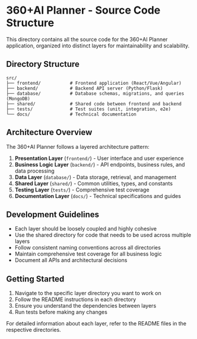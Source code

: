 # 360+AI Planner - Source Code Structure

This directory contains all the source code for the 360+AI Planner application, organized into distinct layers for maintainability and scalability.

## Directory Structure

```
src/
├── frontend/           # Frontend application (React/Vue/Angular)
├── backend/            # Backend API server (Python/Flask)
├── database/           # Database schemas, migrations, and queries (MongoDB)
├── shared/             # Shared code between frontend and backend
├── tests/              # Test suites (unit, integration, e2e)
└── docs/               # Technical documentation
```

## Architecture Overview

The 360+AI Planner follows a layered architecture pattern:

1. **Presentation Layer** (`frontend/`) - User interface and user experience
2. **Business Logic Layer** (`backend/`) - API endpoints, business rules, and data processing
3. **Data Layer** (`database/`) - Data storage, retrieval, and management
4. **Shared Layer** (`shared/`) - Common utilities, types, and constants
5. **Testing Layer** (`tests/`) - Comprehensive test coverage
6. **Documentation Layer** (`docs/`) - Technical specifications and guides

## Development Guidelines

- Each layer should be loosely coupled and highly cohesive
- Use the shared directory for code that needs to be used across multiple layers
- Follow consistent naming conventions across all directories
- Maintain comprehensive test coverage for all business logic
- Document all APIs and architectural decisions

## Getting Started

1. Navigate to the specific layer directory you want to work on
2. Follow the README instructions in each directory
3. Ensure you understand the dependencies between layers
4. Run tests before making any changes

For detailed information about each layer, refer to the README files in the respective directories.
